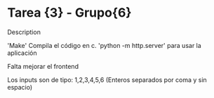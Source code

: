 # Tarea {3} - Grupo{6}
Description


'Make' Compila el código en c.
'python -m http.server' para usar la aplicación

Falta mejorar el frontend

Los inputs son de tipo:
1,2,3,4,5,6 (Enteros separados por coma y sin espacio)
